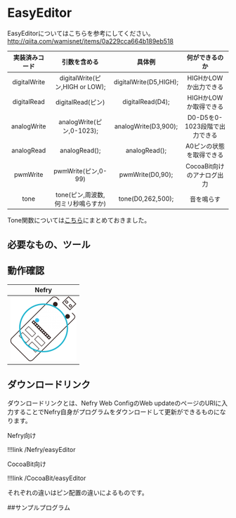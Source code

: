 # EasyEditor

<!-- プログラムの内容を記載してください。  -->
EasyEditorについてはこちらを参考にしてください。
http://qiita.com/wamisnet/items/0a229cca664b189eb518

|実装済みコード|引数を含める|具体例|何ができるのか|
|:---:|:---:|:---:|:---:|
|digitalWrite|digitalWrite(ピン,HIGH or LOW);|digitalWrite(D5,HIGH);|HIGHかLOWか出力できる|
|digitalRead|digitalRead(ピン)|digitalRead(D4);|HIGHかLOWか取得できる|
|analogWrite|analogWrite(ピン,0-1023);|analogWrite(D3,900);|D0-D5を0-1023段階で出力できる|
|analogRead|analogRead();|analogRead();|A0ピンの状態を取得できる|
|pwmWrite|pwmWrite(ピン,0-99)|pwmWrite(D0,90);|CocoaBit向けのアナログ出力|
|tone|tone(ピン,周波数,何ミリ秒鳴らすか)|tone(D0,262,500);|音を鳴らす|

Tone関数については[こちら](/tone)にまとめておきました。

## 必要なもの、ツール

<!-- 表 -->

## 動作確認

|Nefry|
|:---:|
|![NefryOK](../../img/ic/nefry-ok.png)|

## ダウンロードリンク
ダウンロードリンクとは、Nefry Web ConfigのWeb updateのページのURIに入力することでNefry自身がプログラムをダウンロードして更新ができるものになります。

Nefry向け

!!!link
	/Nefry/easyEditor

CocoaBit向け

!!!link
	/CocoaBit/easyEditor

それぞれの違いはピン配置の違いによるものです。


##サンプルプログラム

<!-- 接続例があればなおよい -->

<!-- gh-pages以下の部分を変更してください。 -->
<script src="http://gist-it.appspot.com/github/Nefry-Community/ProgramMaster/blob/gh-pages/Nefry/easyEditor/easyEditor.ino">
</script>


